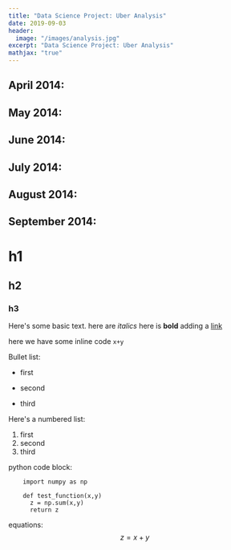 ```yaml
---
title: "Data Science Project: Uber Analysis"
date: 2019-09-03
header:
  image: "/images/analysis.jpg"
excerpt: "Data Science Project: Uber Analysis"
mathjax: "true"
---
```


## April 2014:
<script src="https://gist.github.com/domvdp/14fb35f75de0747734be8c71061d0e91.js"></script>

## May 2014:
<script src="https://gist.github.com/domvdp/a39086f9004ea4d84031b9ed03300867.js"></script>

## June 2014:
<script src="https://gist.github.com/domvdp/9cc4b5ea95481e382d6c4808d74c5eed.js"></script>

## July 2014:
<script src="https://gist.github.com/domvdp/6072b00bbe56d55051b3a5bc151440cf.js"></script>

## August 2014:
<script src="https://gist.github.com/domvdp/55697511b979b4c5ddf000a3607bb359.js"></script>

## September 2014:
<script src="https://gist.github.com/domvdp/5d6c3f2a3abb4f3c77479f4ca054077c.js"></script>


# h1
## h2
### h3

Here's some basic text.
here are *italics*
here is **bold**
adding a [link](https://www.basicmillion.com)

here we have some inline code `x+y`

Bullet list:
* first
+ second
- third

Here's a numbered list:
1. first
2. second
3. third

python code block:
```
    import numpy as np

    def test_function(x,y)
      z = np.sum(x,y)
      return z
```

equations:
$$z=x+y$$
